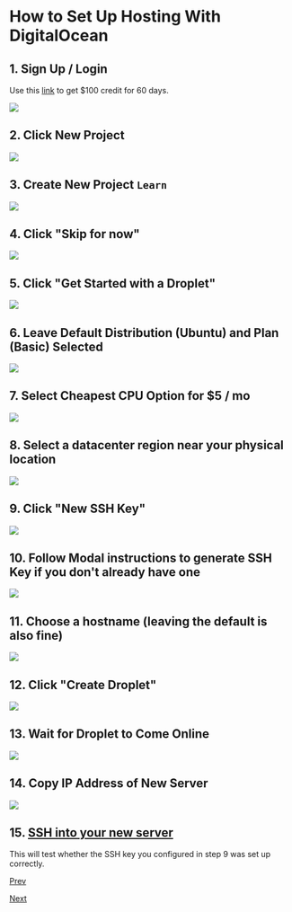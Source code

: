 # How to Set Up Hosting With DigitalOcean

## 1. Sign Up / Login

Use this [link](https://m.do.co/c/4d01489e4069) to get $100 credit for 60 days.

![](/static/img/digitalocean-1.png)

## 2. Click New Project
![](/static/img/digitalocean-2.png)

## 3. Create New Project `Learn`
![](/static/img/digitalocean-3.png)

## 4. Click "Skip for now"
![](/static/img/digitalocean-4.png)

## 5. Click "Get Started with a Droplet"
![](/static/img/digitalocean-5.png)

## 6. Leave Default Distribution (Ubuntu) and Plan (Basic) Selected
![](/static/img/digitalocean-6.png)

## 7. Select Cheapest CPU Option for $5 / mo
![](/static/img/digitalocean-7.png)

## 8. Select a datacenter region near your physical location
![](/static/img/digitalocean-8.png)

## 9. Click "New SSH Key"
![](/static/img/digitalocean-9.png)

## 10. Follow Modal instructions to generate SSH Key if you don't already have one
![](/static/img/digitalocean-10.png)

## 11. Choose a hostname (leaving the default is also fine)
![](/static/img/digitalocean-11.png)

## 12. Click "Create Droplet"
![](/static/img/digitalocean-12.png)

## 13. Wait for Droplet to Come Online
![](/static/img/digitalocean-13.png)

## 14. Copy IP Address of New Server
![](/static/img/digitalocean-14.png)

## 15. [SSH into your new server](/posts/how-to-ssh-into-a-server)

This will test whether the SSH key you configured in step 9 was set up correctly.

[Prev](/web-development/00-hello-world-website/00-Intro)

[Next](/web-development/00-hello-world-website/02-how-to-register-domain-with-namecheap)
